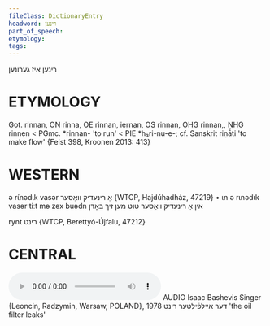 ```yaml
---
fileClass: DictionaryEntry
headword: רינען
part_of_speech: 
etymology: 
tags: 
---
```

רינען
איז גערונען

ETYMOLOGY
===========
Got. rinnan, ON rinna, OE rinnan, iernan, OS rinnan, OHG rinnan,, NHG rinnen < PGmc. *rinnan- 'to run' < PIE *h₃ri-nu-e-; cf. Sanskrit riṇā́ti 'to make flow'
{Feist 398, Kroonen 2013: 413}

WESTERN
========

ə rɩ́nədɩk vasər אַ רינעדיק וואַסער {WTCP, Hajdúhadház, 47219}
	•	ɩn ə rɩnədɩk vasər tiːt mə zəx buədn אין אַ רינעדיק וואַסער טוט מען זיך באָדן

rynt רינט {WTCP, Berettyó-Újfalu, 47212}

CENTRAL
========

<audio controls src="https://ia801503.us.archive.org/5/items/BashevisLexicon/DerEylfilterRint-IsaacBashevisSinger1978.mp3"></audio>
AUDIO Isaac Bashevis Singer {Leoncin, Radzymin, Warsaw, POLAND}, 1978
דער איילפֿילטער רינט 'the oil filter leaks'